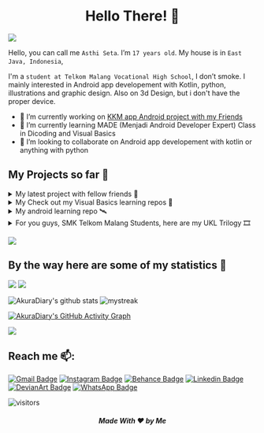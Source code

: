 <h1 align="center"> Hello There! 👋</h1>

<a href="https://www.youtube.com/watch?v=dQw4w9WgXcQ"><img src="https://user-images.githubusercontent.com/73097560/115834477-dbab4500-a447-11eb-908a-139a6edaec5c.gif"></a>

<!--BIO-->
Hello, you can call me `Asthi Seta`. I’m `17 years old`. My house is in `East Java, Indonesia`, 

I'm a `student at Telkom Malang Vocational High School`, I don’t smoke.
I mainly interested in Android app developement with Kotlin, python, illustrations and graphic design.
Also on 3d Design, but i don't have the proper device.

- 🔭 I’m currently working on <a href="https://github.com/raviolini/KKM">KKM app Android project with my Friends</a>
- 🌱 I’m currently learning MADE (Menjadi Android Developer Expert) Class in Dicoding and Visual Basics
- 👯 I’m looking to collaborate on Android app developement with kotlin or anything with python

<!--
![](https://github-profile-summary-cards.vercel.app/api/cards/profile-details?username=AkuraDiary&theme=github_dark)
![Metrics](https://metrics.lecoq.io/AkuraDiary?template=classic&base.repositories=0&languages=1&notable=1&posts=1&languages.limit=8&languages.threshold=0%25&languages.colors=github&languages.sections=most-used&languages.indepth=false&languages.analysis.timeout=15&languages.categories=markup%2C%20programming&languages.recent.categories=markup%2C%20programming&languages.recent.load=300&languages.recent.days=14&notable.from=organization&notable.repositories=false&notable.indepth=false&notable.types=commit&posts.source=hashnode&posts.descriptions=false&posts.covers=false&posts.limit=4&posts.user=.user.login&config.timezone=Asia%2FJakarta)
-->
<!--
- 🤔 I’m looking for help with ...
- 💬 Ask me about ...
- 📫 How to reach me: ...
- 😄 Pronouns: ...
-->
<!--BIO-->

## My Projects so far 🧰
<!--Projects-->


<details>
  <summary>My latest project with fellow friends 🚧</summary>
  
[![Readme Card](https://github-readme-stats.vercel.app/api/pin/?username=raviolini&repo=KKM&theme=github_dark)](https://github.com/raviolini/KKM)
  
[![Readme Card](https://github-readme-stats.vercel.app/api/pin/?username=AkuraDiary&repo=sigma-ciphers-cryptograms&theme=github_dark)](https://github.com/AkuraDiary/sigma-ciphers-cryptograms)
  
[![Readme Card](https://github-readme-stats.vercel.app/api/pin/?username=raviolini&repo=ravioli&theme=github_dark)](https://github.com/raviolini/ravioli)
  
[![Readme Card](https://github-readme-stats.vercel.app/api/pin/?username=raviolini&repo=Dulin&theme=github_dark)](https://github.com/raviolini/Dulin)
  
</details>


<details>
  <summary>My Check out my Visual Basics learning repos 🚧</summary>

[![Readme Card](https://github-readme-stats.vercel.app/api/pin/?username=AkuraDiary&repo=Belajar-VS&theme=github_dark)](https://github.com/AkuraDiary/Belajar-VS)

</details>

<details>
  <summary>My android learning repo 🛰️</summary>

[![Readme Card](https://github-readme-stats.vercel.app/api/pin/?username=AkuraDiary&repo=Belajar-Android-Jetpack-Pro&theme=github_dark)](https://github.com/AkuraDiary/Belajar-Android-Jetpack-Pro)
  
[![Readme Card](https://github-readme-stats.vercel.app/api/pin/?username=AkuraDiary&repo=Latihan-Android&theme=github_dark)](https://github.com/AkuraDiary/Latihan-Android)
  
[![Readme Card](https://github-readme-stats.vercel.app/api/pin/?username=AkuraDiary&repo=LatihanAndroidSekolah&theme=github_dark)](https://github.com/AkuraDiary/LatihanAndroidSekolah)
  
</details>

<details>
  <summary>For you guys, SMK Telkom Malang Students, here are my UKL Trilogy 🎞️</summary>

[![Readme Card](https://github-readme-stats.vercel.app/api/pin/?username=AkuraDiary&repo=UKL-Season1&theme=github_dark)](https://github.com/AkuraDiary/UKL-Season1)
  
[![Readme Card](https://github-readme-stats.vercel.app/api/pin/?username=AkuraDiary&repo=UKL-Season2&theme=github_dark)](https://github.com/AkuraDiary/UKL-Season2)
  
[![Readme Card](https://github-readme-stats.vercel.app/api/pin/?username=AkuraDiary&repo=UKL-Season3&theme=github_dark)](https://github.com/AkuraDiary/UKL-Season3)
  
</details>

<a href="https://www.youtube.com/watch?v=dQw4w9WgXcQ"><img src="https://user-images.githubusercontent.com/73097560/115834477-dbab4500-a447-11eb-908a-139a6edaec5c.gif"></a>

## By the way here are some of my statistics 🚀

![](https://github-profile-summary-cards.vercel.app/api/cards/repos-per-language?username=AkuraDiary&theme=github_dark)
![](https://github-profile-summary-cards.vercel.app/api/cards/most-commit-language?username=AkuraDiary&theme=github_dark)

![AkuraDiary's github stats](https://github-readme-stats.vercel.app/api?username=AkuraDiary&show_icons=true&theme=github_dark)
<img src="https://github-readme-streak-stats.herokuapp.com/?user=AkuraDiary&theme=tokyonight_duo" alt="mystreak"/>

<!--![AkuraDiary's Top Langs](https://github-readme-stats.vercel.app/api/top-langs/?username=AkuraDiary&theme=github_dark&layout=compact)-->

[![AkuraDiary's GitHub Activity Graph](https://activity-graph.herokuapp.com/graph?username=AkuraDiary&theme=react-dark)](AkuraDiary)

<!--trap-->
<a href="https://www.youtube.com/watch?v=dQw4w9WgXcQ"><img src="https://user-images.githubusercontent.com/73097560/115834477-dbab4500-a447-11eb-908a-139a6edaec5c.gif"></a>


## Reach me 📫:
[![Gmail Badge](https://img.shields.io/badge/-asthiseta@gmail.com-blue?style=flat-roundedrectangle&logo=Gmail&logoColor=white&link=mailto:asthiseta@gmail.com)](mailto:asthiseta@gmail.com)
[![Instagram Badge](https://img.shields.io/badge/-asthi_21_-E4405F?style=flat-roundedrectangle&logo=instagram&logoColor=white&link=https://www.instagram.com/asthi_21_/)](https://www.instagram.com/asthi_21_/)
[![Behance Badge](https://img.shields.io/badge/-asthi21-053eff?style=flat-square&logo=behance&logoColor=white&link=https://www.behance.net/asthi21)](https://www.behance.net/asthi21) 
[![Linkedin Badge](https://img.shields.io/badge/-asthiseta-blue?style=flat-square&logo=Linkedin&logoColor=white&link=https://www.linkedin.com/in/muhammad-asthi-seta-ari-yuwana-aa17261bb/)](https://www.linkedin.com/in/muhammad-asthi-seta-ari-yuwana-aa17261bb/)
[![DevianArt Badge](https://img.shields.io/badge/-Asthi21-2F4B2F?style=flat-square&logo=DeviantArt&logoColor=white&link=https://www.deviantart.com/asthi21)](https://www.deviantart.com/asthi21)
[![WhatsApp Badge](https://img.shields.io/badge/WhatsApp-25D366?style=flat-square&logo=whatsapp&logoColor=white)](https://wa.me/6281214747968)

![visitors](https://visitor-badge.glitch.me/badge?page_id=AkuraDiary)
<h5 align="center">Made With ❤️ by Me </h5>

